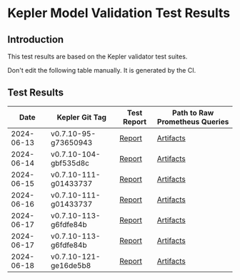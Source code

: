 # Kepler Model Validation Test Results
## Introduction

This test results are based on the Kepler validator test suites.

Don't edit the following table manually. It is generated by the CI.

## Test Results

| Date | Kepler Git Tag | Test Report | Path to Raw Prometheus Queries |
|------|---------------|-------------|-------------------------------|
|  2024-06-13  |  v0.7.10-95-g73650943  | [Report](valiation/2024-06-13/report-v0.7.10-95-g73650943.md) | [Artifacts](valiation/2024-06-13/validator-v0.7.10-95-g73650943) |
|  2024-06-14  |  v0.7.10-104-gbf535d8c  | [Report](valiation/2024-06-14/report-v0.7.10-104-gbf535d8c.md) | [Artifacts](valiation/2024-06-14/validator-v0.7.10-104-gbf535d8c) |
|  2024-06-15  |  v0.7.10-111-g01433737  | [Report](valiation/2024-06-15/report-v0.7.10-111-g01433737.md) | [Artifacts](valiation/2024-06-15/validator-v0.7.10-111-g01433737) |
|  2024-06-16  |  v0.7.10-111-g01433737  | [Report](valiation/2024-06-16/report-v0.7.10-111-g01433737.md) | [Artifacts](valiation/2024-06-16/validator-v0.7.10-111-g01433737) |
|  2024-06-17  |  v0.7.10-113-g6fdfe84b  | [Report](valiation/2024-06-17/report-v0.7.10-113-g6fdfe84b.md) | [Artifacts](valiation/2024-06-17/validator-v0.7.10-113-g6fdfe84b) |
|  2024-06-17  |  v0.7.10-113-g6fdfe84b  | [Report](valiation/2024-06-17/report-v0.7.10-113-g6fdfe84b.md) | [Artifacts](valiation/2024-06-17/validator-v0.7.10-113-g6fdfe84b) |
|  2024-06-18  |  v0.7.10-121-ge16de5b8  | [Report](valiation/2024-06-18/report-v0.7.10-121-ge16de5b8.md) | [Artifacts](valiation/2024-06-18/validator-v0.7.10-121-ge16de5b8) |

